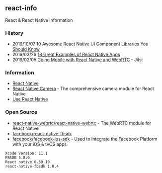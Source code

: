 ## react-info
React &amp; React Native Information


### History
- 2019/10/07 [10 Awesome React Native UI Component Libraries You Should Know](https://medium.com/enappd/10-awesome-react-native-ui-component-libraries-you-should-know-bd7b6bb7e38d)
- 2019/03/29 [13 Great Examples of React Native Apps](https://www.netguru.com/blog/13-great-apps-written-with-react-native)
- 2019/02/05 [Going Mobile with React Native and WebRTC](https://www.slideshare.net/saghul/going-mobile-with-react-native-and-webrtc) - Jitsi


### Information
- [React Native](https://facebook.github.io/react-native/)
- [React Native Camera](https://react-native-community.github.io/react-native-camera/) - The comprehensive camera module for React Native
- [Use React Native](http://www.reactnative.com/)


### Open Source
- [react-native-webrtc/react-native-webrtc](https://github.com/react-native-webrtc/react-native-webrtc) - The WebRTC module for React Native
- [facebook/react-native-fbsdk](https://github.com/facebook/react-native-fbsdk)
- [facebook/facebook-ios-sdk](https://github.com/facebook/facebook-ios-sdk) - Used to integrate the Facebook Platform with your iOS & tvOS apps


```
Xcode Version: 11.1
FBSDK 5.8.0
React native 0.59.10
react-native-fbsdk 1.0.4
```
